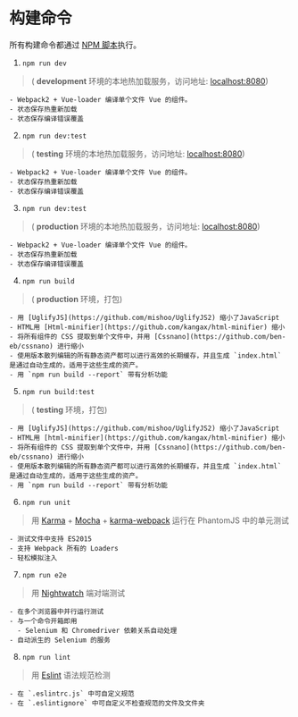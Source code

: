 # 构建命令

所有构建命令都通过 [NPM 脚本](https://docs.npmjs.com/misc/scripts)执行。

1. `npm run dev`

  > ( **development** 环境的本地热加载服务，访问地址: [localhost:8080](localhost:8080))

    - Webpack2 + Vue-loader 编译单个文件 Vue 的组件。
    - 状态保存热重新加载
    - 状态保存编译错误覆盖

2. `npm run dev:test`

  > ( **testing** 环境的本地热加载服务，访问地址: [localhost:8080](localhost:8080))

    - Webpack2 + Vue-loader 编译单个文件 Vue 的组件。
    - 状态保存热重新加载
    - 状态保存编译错误覆盖

3. `npm run dev:test`

  > ( **production** 环境的本地热加载服务，访问地址: [localhost:8080](localhost:8080))

    - Webpack2 + Vue-loader 编译单个文件 Vue 的组件。
    - 状态保存热重新加载
    - 状态保存编译错误覆盖

4. `npm run build`

  > ( **production** 环境，打包)

    - 用 [UglifyJS](https://github.com/mishoo/UglifyJS2) 缩小了JavaScript
    - HTML用 [Html-minifier](https://github.com/kangax/html-minifier) 缩小
    - 将所有组件的 CSS 提取到单个文件中，并用 [Cssnano](https://github.com/ben-eb/cssnano) 进行缩小
    - 使用版本散列编辑的所有静态资产都可以进行高效的长期缓存，并且生成 `index.html` 是通过自动生成的，适用于这些生成的资产。
    - 用 `npm run build --report` 带有分析功能

5. `npm run build:test`

  > ( **testing** 环境，打包)

    - 用 [UglifyJS](https://github.com/mishoo/UglifyJS2) 缩小了JavaScript
    - HTML用 [html-minifier](https://github.com/kangax/html-minifier) 缩小
    - 将所有组件的 CSS 提取到单个文件中，并用 [Cssnano](https://github.com/ben-eb/cssnano) 进行缩小
    - 使用版本散列编辑的所有静态资产都可以进行高效的长期缓存，并且生成 `index.html` 是通过自动生成的，适用于这些生成的资产。
    - 用 `npm run build --report` 带有分析功能

6. `npm run unit`

  > 用 [Karma](http://karma-runner.github.io/0.13/index.html) + [Mocha](http://mochajs.org) + [karma-webpack](https://github.com/webpack/karma-webpack) 运行在 PhantomJS 中的单元测试

    - 测试文件中支持 ES2015
    - 支持 Webpack 所有的 Loaders
    - 轻松模拟注入

7. `npm run e2e`

  > 用 [Nightwatch](http://nightwatchjs.org) 端对端测试

    - 在多个浏览器中并行运行测试
    - 与一个命令开箱即用
      - Selenium 和 Chromedriver 依赖关系自动处理
    - 自动派生的 Selenium 的服务

8. `npm run lint`

  > 用 [Eslint](http://eslint.cn) 语法规范检测

    - 在 `.eslintrc.js` 中可自定义规范
    - 在 `.eslintignore` 中可自定义不检查规范的文件及文件夹
